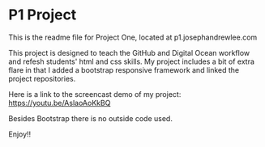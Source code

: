 # P1 Project

This is the readme file for Project One, located at p1.josephandrewlee.com

This project is designed to teach the GitHub and Digital Ocean workflow and refesh students' html and css skills. My project includes a bit of extra flare in that I added a bootstrap responsive framework and linked the project repositories.

Here is a link to the screencast demo of my project: https://youtu.be/AslaoAoKkBQ

Besides Bootstrap there is no outside code used.

Enjoy!!
